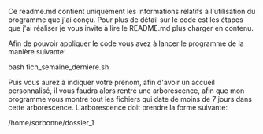 Ce readme.md contient uniquement les informations relatifs à l'utilisation du programme que j'ai conçu. Pour plus de détail sur le code est les étapes que j'ai réaliser je vous invite à lire le README.md plus charger en contenu.

Afin de pouvoir appliquer le code vous avez à lancer le programme de la manière suivante:

bash fich_semaine_derniere.sh

Puis vous aurez à indiquer votre prénom, afin d'avoir un accueil personnalisé,
il vous faudra alors rentré une arborescence, afin que mon programme vous montre tout les fichiers qui date de moins de 7 jours dans cette arborescence. L'arborescence doit prendre la forme suivante:

/home/sorbonne/dossier_1
